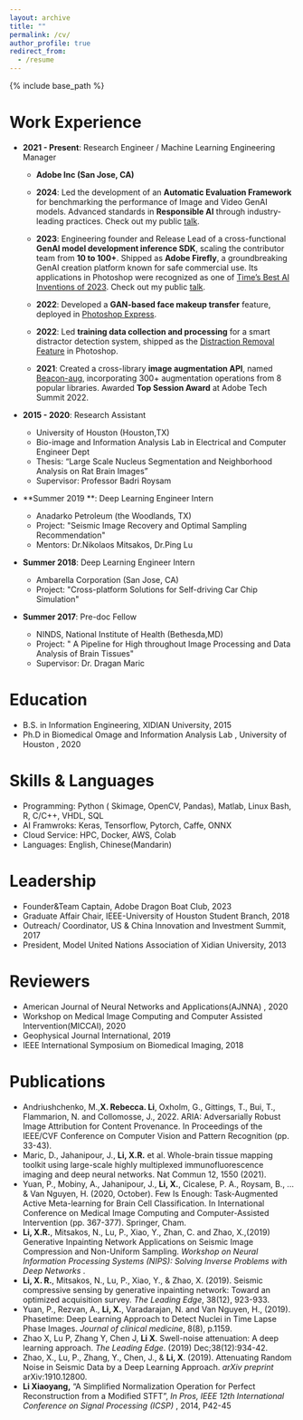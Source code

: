 ```yaml
---
layout: archive
title: ""
permalink: /cv/
author_profile: true
redirect_from:
  - /resume
---
```



{% include base_path %}


Work Experience
======
* **2021 - Present**: Research Engineer / Machine Learning Engineering Manager  
  * **Adobe Inc (San Jose, CA)**  
  * **2024**: Led the development of an **Automatic Evaluation Framework** for benchmarking the performance of Image and Video GenAI models. Advanced standards in **Responsible AI** through industry-leading practices. Check out my public [talk](https://embeddedvisionsummit.com/2024/2024/session/harm-and-bias-evaluation-and-solution-for-adobe-firefly-2/?q=/2024/session/harm-and-bias-evaluation-and-solution-for-adobe-firefly-2/).  

  * **2023**: Engineering founder and Release Lead of a cross-functional **GenAI model development inference SDK**, scaling the contributor team from **10 to 100+**. Shipped as **Adobe Firefly**, a groundbreaking GenAI creation platform known for safe commercial use. Its applications in Photoshop were recognized as one of [Time’s Best AI Inventions of 2023](https://time.com/collection/best-inventions-2023/6326984/adobe-photoshop-generative-expand-and-generative-fill/). Check out my public [talk](https://uofh.sharepoint.com/:v:/s/FDIS924/EWFqBrUBlt9Ig6jnw3lO0YEBAOzE708D686NjJyYL-Qy9Q?nav=eyJyZWZlcnJhbEluZm8iOnsicmVmZXJyYWxBcHAiOiJTdHJlYW1XZWJBcHAiLCJyZWZlcnJhbFZpZXciOiJTaGFyZURpYWxvZy1MaW5rIiwicmVmZXJyYWxBcHBQbGF0Zm9ybSI6IldlYiIsInJlZmVycmFsTW9kZSI6bnVsbH0=).  

  * **2022**: Developed a **GAN-based face makeup transfer** feature, deployed in [Photoshop Express](https://helpx.adobe.com/photoshop-express/using/apply-makeup.html?x-product=Helpx%2F1.0.0&x-product-location=Search%3AForums%3Alink%2F3.6.2).  

  * **2022**: Led **training data collection and processing** for a smart distractor detection system, shipped as the [Distraction Removal Feature](https://www.adobe.com/products/photoshop/remove-object.html) in Photoshop.  

  * **2021**: Created a cross-library **image augmentation API**, named [Beacon-aug](https://adobe-research.github.io/beacon-aug/), incorporating 300+ augmentation operations from 8 popular libraries. Awarded **Top Session Award** at Adobe Tech Summit 2022.  

* **2015 - 2020**: Research Assistant
  * University of Houston (Houston,TX)
  * Bio-image and Information Analysis Lab in Electrical and Computer Engineer Dept
  * Thesis: “Large Scale Nucleus Segmentation and Neighborhood Analysis on Rat Brain Images”
  * Supervisor: Professor Badri Roysam

* **Summer 2019 **: Deep Learning Engineer Intern
  * Anadarko Petroleum (the Woodlands, TX)
  * Project: "Seismic Image Recovery and Optimal Sampling Recommendation"                                                  
  * Mentors: Dr.Nikolaos Mitsakos, Dr.Ping Lu

* **Summer 2018**: Deep Learning Engineer Intern
  * Ambarella Corporation (San Jose, CA)   
  * Project: "Cross-platform Solutions for Self-driving Car Chip Simulation"

* **Summer 2017**: Pre-doc Fellow
  * NINDS, National Institute of Health (Bethesda,MD)
  * Project: " A Pipeline for High throughout Image Processing and Data Analysis of Brain Tissues" 
  * Supervisor: Dr. Dragan Maric

Education
======
* B.S. in Information Engineering, XIDIAN University, 2015
* Ph.D in Biomedical Omage and Information Analysis Lab , University of Houston , 2020 

Skills & Languages
======
* Programming:   Python ( Skimage, OpenCV, Pandas), Matlab, Linux Bash, R, C/C++,  VHDL, SQL
* AI Framwroks:  Keras, Tensorflow, Pytorch, Caffe, ONNX  
*	Cloud Service:   HPC, Docker,  AWS, Colab
* Languages:  English, Chinese(Mandarin)
  
Leadership
======
* Founder&Team Captain,  Adobe Dragon Boat Club, 2023
* Graduate Affair Chair,  IEEE-University of Houston Student Branch, 2018
*	Outreach/ Coordinator,  US & China Innovation and Investment Summit, 2017
*	President,  Model United Nations Association of Xidian University, 2013

Reviewers
======
* American Journal of Neural Networks and Applications(AJNNA) , 2020
* Workshop on Medical Image Computing and Computer Assisted Intervention(MICCAI),  2020
* Geophysical Journal International, 2019
* IEEE International Symposium on Biomedical Imaging, 2018     

Publications
======

- Andriushchenko, M.,**X. Rebecca. Li**, Oxholm, G., Gittings, T., Bui, T., Flammarion, N. and Collomosse, J., 2022. ARIA: Adversarially Robust Image Attribution for Content Provenance. In Proceedings of the IEEE/CVF Conference on Computer Vision and Pattern Recognition (pp. 33-43).
-	Maric, D., Jahanipour, J., **Li, X.R.** et al. Whole-brain tissue mapping toolkit using large-scale highly multiplexed immunofluorescence imaging and deep neural networks. Nat Commun 12, 1550 (2021).
- Yuan, P., Mobiny, A., Jahanipour, J., **Li, X.**, Cicalese, P. A., Roysam, B., ... & Van Nguyen, H. (2020, October). Few Is Enough: Task-Augmented Active Meta-learning for Brain Cell Classification. In International Conference on Medical Image Computing and Computer-Assisted Intervention (pp. 367-377). Springer, Cham.
- **Li, X.R.**, Mitsakos, N., Lu, P., Xiao, Y., Zhan, C. and Zhao, X.,(2019) Generative Inpainting Network Applications on Seismic Image Compression and Non-Uniform Sampling. *Workshop on Neural Information Processing Systems (NIPS): Solving Inverse Problems with Deep Networks* . 
-	**Li, X. R.**, Mitsakos, N., Lu, P., Xiao, Y., & Zhao, X. (2019). Seismic compressive sensing by generative inpainting network: Toward an optimized acquisition survey. *The Leading Edge*, 38(12), 923-933.
-	Yuan, P., Rezvan, A., **Li, X.**, Varadarajan, N. and Van Nguyen, H., (2019). Phasetime: Deep Learning Approach to Detect Nuclei in Time Lapse Phase Images. *Journal of clinical medicine*, 8(8), p.1159.
-	Zhao X, Lu P, Zhang Y, Chen J, **Li X**. Swell-noise attenuation: A deep learning approach. *The Leading Edge*. (2019) Dec;38(12):934-42. 
-	Zhao, X., Lu, P., Zhang, Y., Chen, J., & **Li, X**. (2019). Attenuating Random Noise in Seismic Data by a Deep Learning Approach. *arXiv preprint* arXiv:1910.12800.
-	**Li Xiaoyang,** “A Simplified Normalization Operation for Perfect Reconstruction from a Modified STFT”, *In Pros, IEEE 12th International Conference on Signal Processing (ICSP)* , 2014, P42-45
